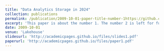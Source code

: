 ```yaml
---
title: "Data Analytics Storage in 2024"
collection: publications
permalink: /publication/2009-10-01-paper-title-number-1https://github.com/nuneskris/nuneskris.github.io/tree/master/_publications
excerpt: 'This paper is about the number 1. The number 2 is left for future work.'
date: 2009-10-01
venue: 'Lakehouse'
slidesurl: 'http://academicpages.github.io/files/slides1.pdf'
paperurl: 'http://academicpages.github.io/files/paper1.pdf'
---
```


